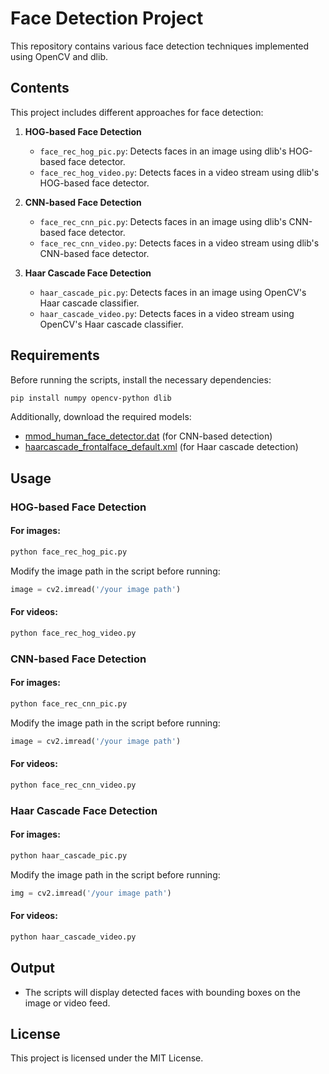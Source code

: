 # Face Detection Project

This repository contains various face detection techniques implemented using OpenCV and dlib.

## Contents

This project includes different approaches for face detection:

1. **HOG-based Face Detection**

   - `face_rec_hog_pic.py`: Detects faces in an image using dlib's HOG-based face detector.
   - `face_rec_hog_video.py`: Detects faces in a video stream using dlib's HOG-based face detector.

2. **CNN-based Face Detection**

   - `face_rec_cnn_pic.py`: Detects faces in an image using dlib's CNN-based face detector.
   - `face_rec_cnn_video.py`: Detects faces in a video stream using dlib's CNN-based face detector.

3. **Haar Cascade Face Detection**

   - `haar_cascade_pic.py`: Detects faces in an image using OpenCV's Haar cascade classifier.
   - `haar_cascade_video.py`: Detects faces in a video stream using OpenCV's Haar cascade classifier.

## Requirements

Before running the scripts, install the necessary dependencies:

```bash
pip install numpy opencv-python dlib
```

Additionally, download the required models:

- [mmod\_human\_face\_detector.dat](http://dlib.net/files/mmod_human_face_detector.dat.bz2) (for CNN-based detection)
- [haarcascade\_frontalface\_default.xml](https://github.com/opencv/opencv/tree/master/data/haarcascades) (for Haar cascade detection)

## Usage

### HOG-based Face Detection

#### For images:

```bash
python face_rec_hog_pic.py
```

Modify the image path in the script before running:

```python
image = cv2.imread('/your image path')
```

#### For videos:

```bash
python face_rec_hog_video.py
```

### CNN-based Face Detection

#### For images:

```bash
python face_rec_cnn_pic.py
```

Modify the image path in the script before running:

```python
image = cv2.imread('/your image path')
```

#### For videos:

```bash
python face_rec_cnn_video.py
```

### Haar Cascade Face Detection

#### For images:

```bash
python haar_cascade_pic.py
```

Modify the image path in the script before running:

```python
img = cv2.imread('/your image path')
```

#### For videos:

```bash
python haar_cascade_video.py
```

## Output

- The scripts will display detected faces with bounding boxes on the image or video feed.

## License

This project is licensed under the MIT License.

